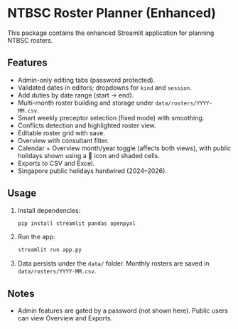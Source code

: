 # NTBSC Roster Planner (Enhanced)

This package contains the enhanced Streamlit application for planning NTBSC rosters.

## Features
- Admin-only editing tabs (password protected).
- Validated dates in editors; dropdowns for `kind` and `session`.
- Add duties by date range (start → end).
- Multi-month roster building and storage under `data/rosters/YYYY-MM.csv`.
- Smart weekly preceptor selection (fixed mode) with smoothing.
- Conflicts detection and highlighted roster view.
- Editable roster grid with save.
- Overview with consultant filter.
- Calendar + Overview month/year toggle (affects both views), with public holidays shown using a 🎉 icon and shaded cells.
- Exports to CSV and Excel.
- Singapore public holidays hardwired (2024–2026).

## Usage
1. Install dependencies:
   ```bash
   pip install streamlit pandas openpyxl
   ```
2. Run the app:
   ```bash
   streamlit run app.py
   ```
3. Data persists under the `data/` folder. Monthly rosters are saved in `data/rosters/YYYY-MM.csv`.

## Notes
- Admin features are gated by a password (not shown here). Public users can view Overview and Exports.
